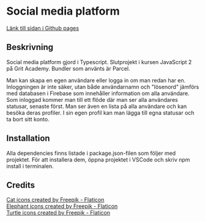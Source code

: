 # Social media platform
<a href="https://louisekanizsai.github.io/FE22-js2-slutprojekt-louise-kanizsai-stahl/">Länk till sidan i Github pages</a>

## Beskrivning
Social media platform gjord i Typescript. Slutprojekt i kursen JavaScript 2 på Grit Academy. Bundler som använts är Parcel.  

Man kan skapa en egen användare eller logga in om man redan har en. Inloggningen är inte säker, utan både användarnamn och "lösenord" jämförs med databasen i Firebase som innehåller information om alla användare. Som inloggad kommer man till ett flöde där man ser alla användares statusar, senaste först. Man ser även en lista på alla användare och kan besöka deras profiler. I sin egen profil kan man lägga till egna statusar och ta bort sitt konto. 

## Installation 
Alla dependencies finns listade i package.json-filen som följer med projektet. För att installera dem, öppna projektet i VSCode och skriv npm install i terminalen. 

## Credits
<a href="https://www.flaticon.com/free-icons/cat" title="cat icons">Cat icons created by Freepik - Flaticon</a>  
<a href="https://www.flaticon.com/free-icons/elephant" title="elephant icons">Elephant icons created by Freepik - Flaticon</a>  
<a href="https://www.flaticon.com/free-icons/turtle" title="turtle icons">Turtle icons created by Freepik - Flaticon</a>  
